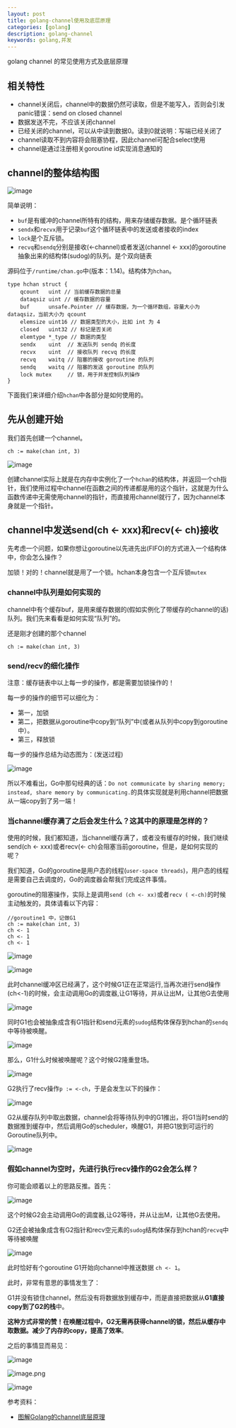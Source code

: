 ```yaml
---
layout: post
title: golang-channel使用及底层原理
categories: [golang]
description: golang-channel
keywords: golang,并发
---
```


golang  channel 的常见使用方式及底层原理

## 相关特性

- channel关闭后，channel中的数据仍然可读取，但是不能写入，否则会引发panic错误：send on closed channel
- 数据发送不完，不应该关闭channel
- 已经关闭的channel，可以从中读到数据0。读到0就说明：写端已经关闭了
- channel读取不到内容将会阻塞协程，因此channel可配合select使用
- channel是通过注册相关goroutine id实现消息通知的



## channel的整体结构图

![image](http://beangogo.cn/assets/images/artcles/2021-2-4-golang_channel.assets/hchan.png)

简单说明：

- `buf`是有缓冲的channel所特有的结构，用来存储缓存数据。是个循环链表
- `sendx`和`recvx`用于记录`buf`这个循环链表中的发送或者接收的index
- `lock`是个互斥锁。
- `recvq`和`sendq`分别是接收(<-channel)或者发送(channel <- xxx)的goroutine抽象出来的结构体(sudog)的队列。是个双向链表

源码位于`/runtime/chan.go`中(版本：1.14)。结构体为`hchan`。



```
type hchan struct {
    qcount   uint // 当前缓存数据的总量  
    dataqsiz uint // 缓存数据的容量      
    buf      unsafe.Pointer // 缓存数据，为一个循环数组，容量大小为 dataqsiz，当前大小为 qcount
    elemsize uint16 // 数据类型的大小，比如 int 为 4
    closed   uint32 // 标记是否关闭
    elemtype *_type // 数据的类型
    sendx    uint  // 发送队列 sendq 的长度
    recvx    uint  // 接收队列 recvq 的长度
    recvq    waitq // 阻塞的接收 goroutine 的队列
    sendq    waitq // 阻塞的发送 goroutine 的队列
    lock mutex     // 锁，用于并发控制队列操作
}
```



下面我们来详细介绍`hchan`中各部分是如何使用的。

## 先从创建开始

我们首先创建一个channel。

```
ch := make(chan int, 3)
```

![image](http://beangogo.cn/assets/images/artcles/2021-2-4-golang_channel.assets/hchan1.png)

创建channel实际上就是在内存中实例化了一个`hchan`的结构体，并返回一个ch指针，我们使用过程中channel在函数之间的传递都是用的这个指针，这就是为什么函数传递中无需使用channel的指针，而直接用channel就行了，因为channel本身就是一个指针。

## channel中发送send(ch <- xxx)和recv(<- ch)接收

先考虑一个问题，如果你想让goroutine以先进先出(FIFO)的方式进入一个结构体中，你会怎么操作？

加锁！对的！channel就是用了一个锁。hchan本身包含一个互斥锁`mutex`

### channel中队列是如何实现的

channel中有个缓存buf，是用来缓存数据的(假如实例化了带缓存的channel的话)队列。我们先来看看是如何实现“队列”的。

还是刚才创建的那个channel

```
ch := make(chan int, 3)
```



### send/recv的细化操作

注意：缓存链表中以上每一步的操作，都是需要加锁操作的！

每一步的操作的细节可以细化为：

- 第一，加锁
- 第二，把数据从goroutine中copy到“队列”中(或者从队列中copy到goroutine中）。
- 第三，释放锁

每一步的操作总结为动态图为：(发送过程)

![image](http://beangogo.cn/assets/images/artcles/2021-2-4-golang_channel.assets/send_single.gif)

所以不难看出，Go中那句经典的话：`Do not communicate by sharing memory; instead, share memory by communicating.`的具体实现就是利用channel把数据从一端copy到了另一端！



### 当channel缓存满了之后会发生什么？这其中的原理是怎样的？

使用的时候，我们都知道，当channel缓存满了，或者没有缓存的时候，我们继续send(ch <- xxx)或者recv(<- ch)会阻塞当前goroutine，但是，是如何实现的呢？

我们知道，Go的goroutine是用户态的线程(`user-space threads`)，用户态的线程是需要自己去调度的，Go的调度器会帮我们完成这件事情。



goroutine的阻塞操作，实际上是调用`send (ch <- xx)`或者`recv ( <-ch)`的时候主动触发的，具体请看以下内容：

```
//goroutine1 中，记做G1
ch := make(chan int, 3)
ch <- 1
ch <- 1
ch <- 1
```

![image](http://beangogo.cn/assets/images/artcles/2021-2-4-golang_channel.assets/hchan_block.png)

![image](http://beangogo.cn/assets/images/artcles/2021-2-4-golang_channel.assets/hchan_block1.png)

此时channel缓冲区已经满了，这个时候G1正在正常运行,当再次进行send操作(ch<-1)的时候，会主动调用Go的调度器,让G1等待，并从让出M，让其他G去使用

![image](http://beangogo.cn/assets/images/artcles/2021-2-4-golang_channel.assets/hchan_block2.png)

同时G1也会被抽象成含有G1指针和send元素的`sudog`结构体保存到hchan的`sendq`中等待被唤醒。

![image](http://beangogo.cn/assets/images/artcles/2021-2-4-golang_channel.assets/hchan_blok3.gif)

那么，G1什么时候被唤醒呢？这个时候G2隆重登场。

![image](http://beangogo.cn/assets/images/artcles/2021-2-4-golang_channel.assets/hchan_block4.png)

G2执行了recv操作`p := <-ch`，于是会发生以下的操作：

![image](http://beangogo.cn/assets/images/artcles/2021-2-4-golang_channel.assets/hchan_block5.gif)

G2从缓存队列中取出数据，channel会将等待队列中的G1推出，将G1当时send的数据推到缓存中，然后调用Go的scheduler，唤醒G1，并把G1放到可运行的Goroutine队列中。

![image](http://beangogo.cn/assets/images/artcles/2021-2-4-golang_channel.assets/hchan_block6.gif)

### 假如channel为空时，先进行执行recv操作的G2会怎么样？

你可能会顺着以上的思路反推。首先：

![image](http://beangogo.cn/assets/images/artcles/2021-2-4-golang_channel.assets/hchan_block7_1.png)

这个时候G2会主动调用Go的调度器,让G2等待，并从让出M，让其他G去使用。

G2还会被抽象成含有G2指针和recv空元素的`sudog`结构体保存到hchan的`recvq`中等待被唤醒

![image](http://beangogo.cn/assets/images/artcles/2021-2-4-golang_channel.assets/hchan_block7.gif)

此时恰好有个goroutine G1开始向channel中推送数据 `ch <- 1`。

此时，非常有意思的事情发生了：



G1并没有锁住channel，然后没有将数据放到缓存中，而是直接把数据从**G1直接copy到了G2的栈**中。

**这种方式非常的赞！在唤醒过程中，G2无需再获得channel的锁，然后从缓存中取数据。减少了内存的copy，提高了效率**。

之后的事情显而易见：

![image](http://beangogo.cn/assets/images/artcles/2021-2-4-golang_channel.assets/hchan_block8.gif)

![image.png](http://beangogo.cn/assets/images/artcles/2021-2-4-golang_channel.assets/image.png)



![image](http://beangogo.cn/assets/images/artcles/2021-2-4-golang_channel.assets/hchan_block9.gif)





参考资料：

- [图解Golang的channel底层原理](https://studygolang.com/articles/20714)